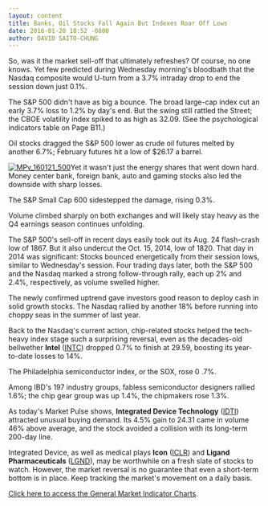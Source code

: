 ```yaml
---
layout: content
title: Banks, Oil Stocks Fall Again But Indexes Roar Off Lows
date: 2016-01-20 18:52 -0800
author: DAVID SAITO-CHUNG
---
```






So, was it the market sell-off that ultimately refreshes? Of course, no one knows. Yet few predicted during Wednesday morning's bloodbath that the Nasdaq composite would U-turn from a 3.7% intraday drop to end the session down just 0.1%.


The S&P 500 didn't have as big a bounce. The broad large-cap index cut an early 3.7% loss to 1.2% by day's end. But the swing still rattled the Street; the CBOE volatility index spiked to as high as 32.09. (See the psychological indicators table on Page B11.)


Oil stocks dragged the S&P 500 lower as crude oil futures melted by another 6.7%; February futures hit a low of $26.17 a barrel.


[![MPv_160121_500](http://ibdcmsprod10/wp-content/uploads/2016/01/MPv_160121_500.gif)](https://www.investors.com/wp-content/uploads/2016/01/MPv_160121_500.gif)Yet it wasn't just the energy shares that went down hard. Money center bank, foreign bank, auto and gaming stocks also led the downside with sharp losses.


The S&P Small Cap 600 sidestepped the damage, rising 0.3%.


Volume climbed sharply on both exchanges and will likely stay heavy as the Q4 earnings season continues unfolding.


The S&P 500's sell-off in recent days easily took out its Aug. 24 flash-crash low of 1867. But it also undercut the Oct. 15, 2014, low of 1820. That day in 2014 was significant: Stocks bounced energetically from their session lows, similar to Wednesday's session. Four trading days later, both the S&P 500 and the Nasdaq marked a strong follow-through rally, each up 2% and 2.4%, respectively, as volume swelled higher.


The newly confirmed uptrend gave investors good reason to deploy cash in solid growth stocks. The Nasdaq rallied by another 18% before running into choppy seas in the summer of last year.


Back to the Nasdaq's current action, chip-related stocks helped the tech-heavy index stage such a surprising reversal, even as the decades-old bellwether **Intel** ([INTC](https://research.investors.com/quote.aspx?symbol=INTC)) dropped 0.7% to finish at 29.59, boosting its year-to-date losses to 14%.


The Philadelphia semiconductor index, or the SOX, rose 0 .7%.


Among IBD's 197 industry groups, fabless semiconductor designers rallied 1.6%; the chip gear group was up 1.4%, the chipmakers rose 1.3%.


As today's Market Pulse shows, **Integrated Device Technology** ([IDTI](https://research.investors.com/quote.aspx?symbol=IDTI)) attracted unusual buying demand. Its 4.5% gain to 24.31 came in volume 46% above average, and the stock avoided a collision with its long-term 200-day line.


Integrated Device, as well as medical plays **Icon** ([ICLR](https://research.investors.com/quote.aspx?symbol=ICLR)) and **Ligand Pharmaceuticals** ([LGND](https://research.investors.com/quote.aspx?symbol=LGND)), may be worthwhile on a fresh slate of stocks to watch. However, the market reversal is no guarantee that even a short-term bottom is in place. Keep tracking the market's movement on a daily basis.


[Click here to access the General Market Indicator Charts](https://www.investors.com/pdf/GMI_012116.pdf).





